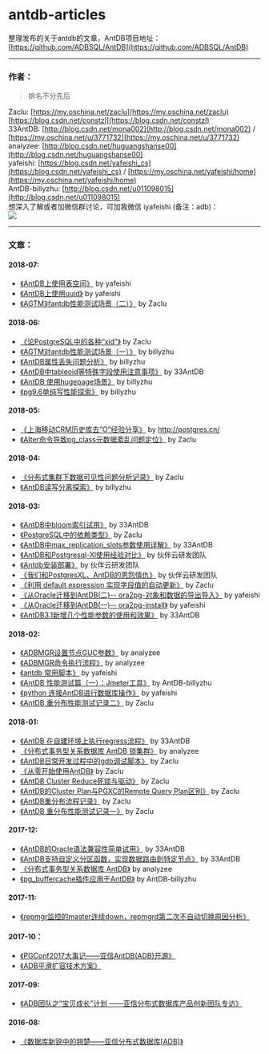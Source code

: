 # antdb-articles
整理发布的关于antdb的文章，AntDB项目地址：[https://github.com/ADBSQL/AntDB](https://github.com/ADBSQL/AntDB)

-------
### 作者：

> 排名不分先后    

Zaclu: [https://my.oschina.net/zaclu](https://my.oschina.net/zaclu) [https://blog.csdn.net/constzl](https://blog.csdn.net/constzl)    
33AntDB: [http://blog.csdn.net/mona002](http://blog.csdn.net/mona002)  / [https://my.oschina.net/u/3771732](https://my.oschina.net/u/3771732)  
analyzee: [http://blog.csdn.net/huguangshanse00](http://blog.csdn.net/huguangshanse00)   
yafeishi: [https://blog.csdn.net/yafeishi_cs](https://blog.csdn.net/yafeishi_cs) /  [https://my.oschina.net/yafeishi/home](https://my.oschina.net/yafeishi/home)    
AntDB-billyzhu: [http://blog.csdn.net/u011098015](http://blog.csdn.net/u011098015)    
想深入了解或者加微信群讨论，可加我微信 iyafeishi (备注：adb)：    
![](https://ws4.sinaimg.cn/large/006tNc79ly1fppysd6i4jj308s088q4a.jpg)

-------
### 文章：

#### 2018-07:

- [《AntDB上使用表空间》](https://blog.csdn.net/yafeishi_cs/article/details/81171097)  by  yafeishi
- [《AntDB上使用uuid》](https://blog.csdn.net/yafeishi_cs/article/details/81080031)  by yafeishi
- [《AGTM对antdb性能测试场景（二）》](https://blog.csdn.net/u011098015/article/details/80884357)  by Zaclu

#### 2018-06:

- [《论PostgreSQL中的各种“xid”》](https://blog.csdn.net/constzl/article/details/80820688)  by Zaclu
- [《AGTM对antdb性能测试场景（一）》](https://blog.csdn.net/u011098015/article/details/80855914)   by billyzhu
- [《AntDB属性丢失问题分析》](https://blog.csdn.net/u011098015/article/details/80705883)   by billyzhu
- [《AntDB中tableoid等特殊字段使用注意事项》](https://my.oschina.net/u/3771732/blog/1829664)  by  33AntDB
- [《AntDB 使用hugepage场景》](https://blog.csdn.net/u011098015/article/details/80678557)  by billyzhu
- [《pg9.6单纯写性能探索》](https://blog.csdn.net/u011098015/article/details/79761111)  by billyzhu

#### 2018-05:

* [《上海移动CRM历史库去”O”经验分享》](http://postgres.cn/news/viewone/1/339) by http://postgres.cn/
* [《Alter命令导致pg_class元数据紊乱问题定位》](https://blog.csdn.net/constzl/article/details/80277597) by Zaclu

#### 2018-04:

* [《分布式集群下数据可见性问题分析记录》](https://blog.csdn.net/constzl/article/details/79943196) by Zaclu
* [《AntDB读写分离探索》](https://blog.csdn.net/u011098015/article/details/79803986) by billyzhu

#### 2018-03:

* [《AntDB中bloom索引试用》](https://my.oschina.net/u/3771732/blog/1785000) by 33AntDB
* [《PostgreSQL中的依赖类型》](https://my.oschina.net/zaclu/blog/1785748) by Zaclu
* [《AntDB中max_replication_slots参数使用详解》](https://blog.csdn.net/mona002/article/details/79610670)  by  33AntDB
* [《AntDB和Postgresql-Xl使用经验对比》](http://blog.huoban.com/2018/03/14/antdb%E5%92%8Cpostgresql-xl%E4%BD%BF%E7%94%A8%E7%BB%8F%E9%AA%8C%E5%AF%B9%E6%AF%94/) by 伙伴云研发团队
* [《Antdb安装部署》](http://blog.huoban.com/2018/03/14/antdb%E5%AE%89%E8%A3%85%E9%83%A8%E7%BD%B2/) by 伙伴云研发团队
* [《我们和PostgresXL、AntDB的恩怨情仇》](http://blog.huoban.com/2018/03/12/%E6%88%91%E4%BB%AC%E5%92%8Cpostgresxl%E3%80%81antdb%E7%9A%84%E6%81%A9%E6%80%A8%E6%83%85%E4%BB%87/) by 伙伴云研发团队
* [《利用 default expression 实现字段值的自动更新》](https://my.oschina.net/zaclu/blog/1630402) by Zaclu
* [《从Oracle迁移到AntDB(二)-- ora2pg-对象和数据的导出导入》](https://yafeishi.com/archives/ora2pg-export-import.html) by yafeishi
* [《从Oracle迁移到AntDB(一)-- ora2pg-install》](https://yafeishi.com/archives/ora2pgisntall.html) by yafeishi
* [《AntDB3.1新增几个性能参数的使用和效果》](https://my.oschina.net/u/3771732/blog/1627271) by 33AntDB

#### 2018-02:

* [《ADBMGR设置节点GUC参数》](http://blog.csdn.net/huguangshanse00/article/details/79402925) by analyzee
* [《ADBMGR命令执行流程》](http://blog.csdn.net/huguangshanse00/article/details/79402809) by analyzee
* [《antdb 常用脚本》](https://yafeishi.com/archives/antdbscripts.html) by yafeishi
* [《AntDB 性能测试篇（一）：Jmeter工具》](http://blog.csdn.net/u011098015/article/details/79280582) by AntDB-billyzhu
* [《python 连接AntDB进行数据库操作》](https://yafeishi.com/archives/pythonconnectantdb.html) by yafeishi
* [《AntDB 重分布性能测试记录二》](https://my.oschina.net/zaclu/blog/1616923) by Zaclu

#### 2018-01:

* [《AntDB 在自建环境上执行regress流程》](http://blog.csdn.net/mona002/article/details/78982711) by 33AntDB
* [《分布式事务型关系数据库 AntDB 锁集群》](http://blog.csdn.net/huguangshanse00/article/details/78948199) by analyzee
* [《AntDB日常开发过程中的gdb调试脚本》](https://my.oschina.net/zaclu/blog/1609138) by Zaclu
* [《从零开始使用AntDB》](https://my.oschina.net/zaclu/blog/1611588) by Zaclu
* [《AntDB Cluster Reduce死锁与驱动》](https://my.oschina.net/zaclu/blog/1612917) by Zaclu
* [《AntDB的Cluster Plan与PGXC的Remote Query Plan区别》](https://my.oschina.net/zaclu/blog/1613502) by Zaclu
* [《AntDB重分布流程记录》](https://my.oschina.net/zaclu/blog/1615531) by  Zaclu
* [《AntDB 重分布性能测试记录一》](https://my.oschina.net/zaclu/blog/1616368) by Zaclu

#### 2017-12:

*  [《AntDB的Oracle语法兼容性简单试用》](http://blog.csdn.net/mona002/article/details/78832633) by 33AntDB
*  [《AntDB支持自定义分区函数，实现数据路由到特定节点》](http://blog.csdn.net/mona002/article/details/78892212) by 33AntDB
*  [《分布式事务型关系数据库 AntDB》](http://blog.csdn.net/huguangshanse00/article/details/78805075) by analyzee
*  [《pg_buffercache插件应用于AntDB》](http://blog.csdn.net/u011098015/article/details/78930603) by AntDB-billyzhu

#### 2017-11:

* [《repmgr监控的master连续down，repmgrd第二次不自动切换原因分析》](https://mp.weixin.qq.com/s?__biz=MzAxNTczNTM5Mw==&mid=2247483788&idx=1&sn=3af4ddae806138695b489ace17c493b7&chksm=9bfece82ac89479481d02bcea065f294e4184093bac593b9fda93dcb187ce7fd311295b300b2&scene=38#wechat_redirect)

#### 2017-10：

* [《PGConf2017大事记——亚信AntDB(ADB)开源》](https://mp.weixin.qq.com/s?__biz=MzAxNTczNTM5Mw==&mid=2247483774&idx=1&sn=383f3cbb3954fccfcb23b1e5d637d9f4&chksm=9bfece70ac894766278ed551f85c20edf843ad58f5db6f15b30dc8fb145dedba31da6798d76f&scene=38#wechat_redirect)
* [《ADB平滑扩容技术方案》](https://mp.weixin.qq.com/s?__biz=MzAxNTczNTM5Mw==&mid=2247483759&idx=1&sn=54254bd107beff8886c3397ad6ba174c&chksm=9bfece61ac89477730ef92f1f510e7afdea3cee9a2b79548dc4d8bde452f62d8910d53d2e117&scene=38#wechat_redirect)

#### 2017-09:

* [《ADB团队之“宝贝成长”计划 ——亚信分布式数据库产品创新团队专访》](https://mp.weixin.qq.com/s?__biz=MzAxNTczNTM5Mw==&mid=2247483733&idx=1&sn=00dc04d28c473524721079e00cab0dc9&chksm=9bfece5bac89474d893eecaa1cd6a5fc9bd7b040d14eb11da8ea1cf7e27a7422ca4e3320b755&scene=38#wechat_redirect)

#### 2016-08:

* [《数据库新锐中的翘楚——亚信分布式数据库[ADB]》](https://mp.weixin.qq.com/s?__biz=MzAxNTczNTM5Mw==&mid=2247483688&idx=1&sn=67f9e23be517795497517d464ec1064d&scene=38#wechat_redirect)


